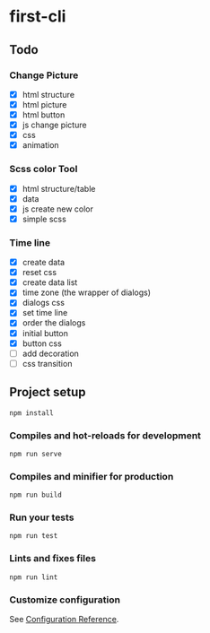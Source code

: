 # first-cli

## Todo

### Change Picture
- [x] html structure
- [x] html picture
- [x] html button
- [x] js change picture
- [x] css
- [x] animation

### Scss color Tool
- [x] html structure/table
- [x] data
- [x] js create new color
- [x] simple scss

### Time line
- [x] create data
- [x] reset css
- [x] create data list
- [x] time zone (the wrapper of dialogs)
- [x] dialogs css
- [x] set time line
- [x] order the dialogs
- [x] initial button
- [x] button css
- [ ] add decoration
- [ ] css transition
  
## Project setup
```
npm install
```

### Compiles and hot-reloads for development
```
npm run serve
```

### Compiles and minifier for production
```
npm run build
```

### Run your tests
```
npm run test
```

### Lints and fixes files
```
npm run lint
```

### Customize configuration
See [Configuration Reference](https://cli.vuejs.org/config/).
